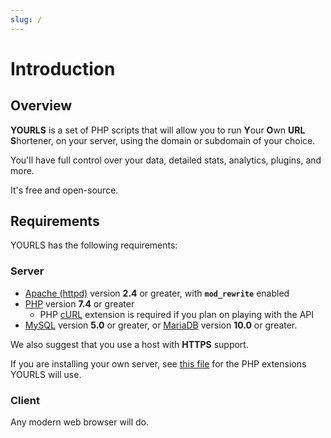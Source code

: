 ```yaml
---
slug: /
---
```


# Introduction

## Overview

**YOURLS** is a set of PHP scripts that will allow you to run **Y**our **O**wn **URL** **S**hortener, on your server, using the domain or subdomain of your choice.

You'll have full control over your data, detailed stats, analytics, plugins, and more.

It's free and open-source.

## Requirements

YOURLS has the following requirements:

### Server

- [Apache (httpd)](https://httpd.apache.org/) version **2.4** or greater, with **`mod_rewrite`** enabled
- [PHP](https://secure.php.net/) version **7.4** or greater
  - PHP [cURL](https://www.php.net/curl) extension is required if you plan on playing with the API
- [MySQL](https://www.mysql.com/) version **5.0** or greater, or [MariaDB](https://mariadb.org/) version **10.0** or greater.

We also suggest that you use a host with **HTTPS** support.

If you are installing your own server, see [this file](https://github.com/YOURLS/YOURLS/blob/master/composer.json) for the PHP extensions YOURLS will use.

### Client

Any modern web browser will do.
